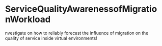 # ServiceQualityAwarenessofMigrationWorkload
nvestigate on how to reliably forecast the influence of migration on the quality of service inside virtual environments!
